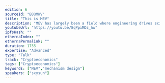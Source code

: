 ```yaml
---
edition: 6
sourceId: "BDQMWV"
title: "This is MEV"
description: "MEV has largely been a field where engineering drives science, it’s now time for science to drive engineering: we present an axiomatic formalization of MEV, the theory based on it, and the new applications that it enables."
youtubeUrl: "https://youtu.be/8qPpiMDz_hw"
ipfsHash: ""
ethernaIndex: ""
ethernaPermalink: ""
duration: 1755
expertise: "Advanced"
type: "Talk"
track: "Cryptoeconomics"
tags: ["Cryptoeconomics"]
keywords: ["MEV","mechanism design"]
speakers: ["sxysun"]
---
```

